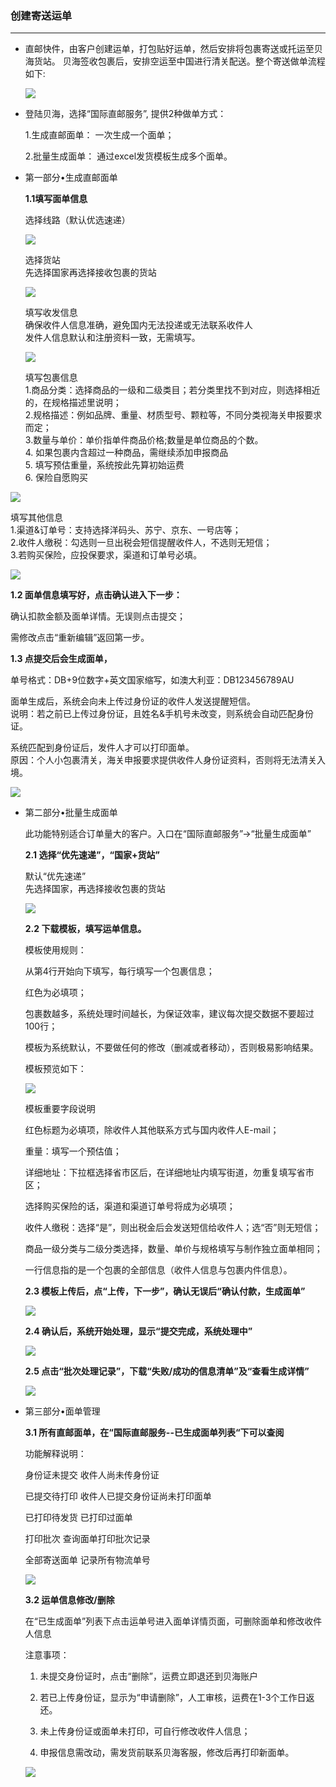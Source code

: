 ### 创建寄送运单

---

* 直邮快件，由客户创建运单，打包贴好运单，然后安排将包裹寄送或托运至贝海货站。 贝海签收包裹后，安排空运至中国进行清关配送。整个寄送做单流程如下:

  ![](/logistics/images/cjjsyd_1.jpg)

* 登陆贝海，选择“国际直邮服务”, 提供2种做单方式：

  1.生成直邮面单： 一次生成一个面单；

  2.批量生成面单： 通过excel发货模板生成多个面单。

* 第一部分•生成直邮面单

  **1.1填写面单信息**

  选择线路（默认优选速递）

  ![](/logistics/images/cjjsyd_1.png)

  选择货站  
  先选择国家再选择接收包裹的货站

  ![](/logistics/images/cjjsyd_2.png)

  填写收发信息  
  确保收件人信息准确，避免国内无法投递或无法联系收件人  
  发件人信息默认和注册资料一致，无需填写。

  ![](/logistics/images/cjjsyd_3.png)

  填写包裹信息  
  1.商品分类：选择商品的一级和二级类目；若分类里找不到对应，则选择相近的，在规格描述里说明；  
  2.规格描述：例如品牌、重量、材质型号、颗粒等，不同分类视海关申报要求而定；  
  3.数量与单价：单价指单件商品价格;数量是单位商品的个数。  
  4. 如果包裹内含超过一种商品，需继续添加申报商品  
  5. 填写预估重量，系统按此先算初始运费  
  6. 保险自愿购买

![](/logistics/images/cjjsyd_4.png)

填写其他信息  
  1.渠道&订单号：支持选择洋码头、苏宁、京东、一号店等；  
  2.收件人缴税：勾选则一旦出税会短信提醒收件人，不选则无短信；  
  3.若购买保险，应投保要求，渠道和订单号必填。

![](/logistics/images/cjjsyd_5.png)

**1.2 面单信息填写好，点击确认进入下一步：**

确认扣款金额及面单详情。无误则点击提交；

需修改点击“重新编辑”返回第一步。

**1.3 点提交后会生成面单，**

单号格式：DB+9位数字+英文国家缩写，如澳大利亚：DB123456789AU

面单生成后，系统会向未上传过身份证的收件人发送提醒短信。  
  说明：若之前已上传过身份证，且姓名&手机号未改变，则系统会自动匹配身份证。

系统匹配到身份证后，发件人才可以打印面单。  
  原因：个人小包裹清关，海关申报要求提供收件人身份证资料，否则将无法清关入境。

![](/logistics/images/cjjsyd_4.jpg)

* 第二部分•批量生成面单

  此功能特别适合订单量大的客户。入口在“国际直邮服务”-&gt;“批量生成面单”

  **2.1 选择“优先速递”，“国家+货站”**

  默认“优先速递”  
  先选择国家，再选择接收包裹的货站

  ![](/logistics/images/cjjsyd_7.jpg)

  **2.2 下载模板，填写运单信息。**

  模板使用规则：

  从第4行开始向下填写，每行填写一个包裹信息；

  红色为必填项；

  包裹数越多，系统处理时间越长，为保证效率，建议每次提交数据不要超过100行；

  模板为系统默认，不要做任何的修改（删减或者移动），否则极易影响结果。

  模板预览如下：

  ![](/logistics/images/cjjsyd_6.jpg)

  模板重要字段说明

  红色标题为必填项，除收件人其他联系方式与国内收件人E-mail；

  重量：填写一个预估值；

  详细地址：下拉框选择省市区后，在详细地址内填写街道，勿重复填写省市区；

  选择购买保险的话，渠道和渠道订单号将成为必填项；

  收件人缴税：选择“是”，则出税金后会发送短信给收件人；选“否”则无短信；

  商品一级分类与二级分类选择，数量、单价与规格填写与制作独立面单相同；

  一行信息指的是一个包裹的全部信息（收件人信息与包裹内件信息）。

  **2.3 模板上传后，点“上传，下一步”，确认无误后“确认付款，生成面单”**

  ![](/logistics/images/cjjsyd_7.jpg)

  **2.4 确认后，系统开始处理，显示“提交完成，系统处理中”**

  ![](/logistics/images/cjjsyd_8.jpg)

  **2.5 点击“批次处理记录”，下载“失败/成功的信息清单”及“查看生成详情”**

  ![](/logistics/images/cjjsyd_9.jpg)

* 第三部分•面单管理

  **3.1 所有直邮面单，在“国际直邮服务--已生成面单列表“下可以查阅**

  功能解释说明：

  身份证未提交       收件人尚未传身份证

  已提交待打印       收件人已提交身份证尚未打印面单

  已打印待发货       已打印过面单

  打印批次             查询面单打印批次记录

  全部寄送面单       记录所有物流单号

  ![](/logistics/images/cjjsyd_10.jpg)

  **3.2 运单信息修改/删除**

  在“已生成面单”列表下点击运单号进入面单详情页面，可删除面单和修改收件人信息

  注意事项：

  1. 未提交身份证时，点击“删除”，运费立即退还到贝海账户

  2. 若已上传身份证，显示为“申请删除”，人工审核，运费在1-3个工作日返还。

  3. 未上传身份证或面单未打印，可自行修改收件人信息；

  4. 申报信息需改动，需发货前联系贝海客服，修改后再打印新面单。

  ![](/logistics/images/cjjsyd_11.png)



